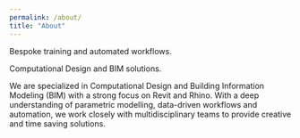 ```yaml
---
permalink: /about/
title: "About"
---
```


Bespoke training and automated workflows.

Computational Design and BIM solutions.

We are specialized in Computational Design and Building Information Modeling (BIM) with a strong focus on Revit and Rhino. With a deep understanding of parametric modelling, data-driven workflows and automation, we work closely with multidisciplinary teams to provide creative and time saving solutions.